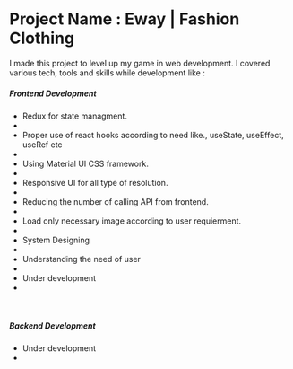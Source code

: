 <h1>Project Name : Eway | Fashion Clothing</h1>
<p>
I made this project to level up my game in web development. I covered various tech, tools and skills while development like :
<h5>Frontend Development</h5>
<ul>
<li>Redux for state managment.<li>
<li>Proper use of react hooks according to need like., useState, useEffect, useRef etc<li>
<li>Using Material UI CSS framework.<li>
<li>Responsive UI for all type of resolution.<li>
<li>Reducing the number of calling API from frontend.<li>
<li>Load only necessary image according to user requierment.<li>
<li>System Designing<li>
<li>Understanding the need of user<li>
<li>Under development<li>
</ul>
<br/>
<h5>Backend Development</h5>
<ul>
<li>Under development<li>
</ul>
</p>
